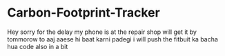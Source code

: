 # Carbon-Footprint-Tracker

Hey sorry for the delay my phone is at the repair shop will get it by tommorow to aaj aaese hi baat karni padegi i will push the fitbuit ka bacha hua code also in a bit 